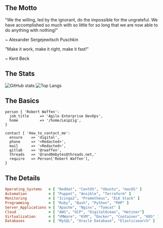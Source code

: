 ## The Motto

"We the willing, led by the ignorant, do the impossible for the ungrateful. We have accomplished so much with so little for so long that we are now able to do anything with nothing!"

~ Alexander Sergejewitsch Puschkin

"Make it work, make it right, make it fast!"

~ Kent Beck

## The Stats

![ GitHub stats](https://github-readme-stats.vercel.app/api?username=rwaffen&show_icons=true&count_private=true)
![Top Langs](https://github-readme-stats.vercel.app/api/top-langs/?username=rwaffen&layout=compact)

## The Basics

```puppet
person { 'Robert Waffen':
  job_title     => 'Agile Enterprise DevOps',
  home          => '/home/Leipzig',
}

contact { 'How_to_contact_me':
  ensure    => 'digital',
  phone     => '<Redacted>',
  mail      => '<Redacted>',
  gitlab    => '@rwaffen',
  threads   => '@rand0mbytes@threads.net,'
  require   => Person['Robert Waffen'],
}
```

## The Details

```ruby
Operating_Systems   = [ "RedHat", "CentOS", "Ubuntu", "macOS" ]
Automation          = [ "Puppet", "Ansible", "Terraform" ]
Monitoring          = [ "Icinga2", "Prometheus", "ELK Stack" ]
Programming         = [ "Ruby", "Bash", "Python", "PHP" ]
Server_Applications = [ "Apache", "Nginx", "Tomcat" ]
Cloud               = [ "AWS", "GCP", "DigitalOcean", "Hetzner"]
Virtualization      = [ "VMWare", "KVM", "Docker", "Container", "K8S" ]
Databases           = [ "MySQL", "Oracle Database", "Elasticsearch" ]
```
